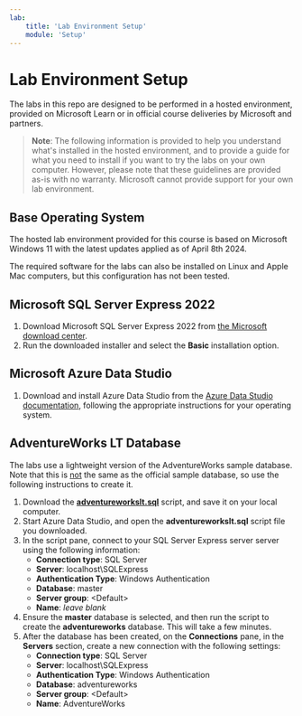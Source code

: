 ```yaml
---
lab:
    title: 'Lab Environment Setup'
    module: 'Setup'
---
```


# Lab Environment Setup

The labs in this repo are designed to be performed in a hosted environment, provided on Microsoft Learn or in official course deliveries by Microsoft and partners.

> **Note**: The following information is provided to help you understand what's installed in the hosted environment, and to provide a guide for what you need to install if you want to try the labs on your own computer. However, please note that these guidelines are provided as-is with no warranty. Microsoft cannot provide support for your own lab environment.

## Base Operating System

The hosted lab environment provided for this course is based on Microsoft Windows 11 with the latest updates applied as of April 8th 2024.

The required software for the labs can also be installed on Linux and Apple Mac computers, but this configuration has not been tested.

## Microsoft SQL Server Express 2022

1. Download Microsoft SQL Server Express 2022 from [the Microsoft download center](https://www.microsoft.com/en-us/download/details.aspx?id=104781).
2. Run the downloaded installer and select the **Basic** installation option.

## Microsoft Azure Data Studio

1. Download and install Azure Data Studio from the [Azure Data Studio documentation](https://docs.microsoft.com/sql/azure-data-studio/download-azure-data-studio), following the appropriate instructions for your operating system.

## AdventureWorks LT Database

The labs use a lightweight version of the AdventureWorks sample database. Note that this is <u>not</u> the same as the official sample database, so use the following instructions to create it.

1. Download the **[adventureworkslt.sql](../../Scripts/adventureworkslt.sql)** script, and save it on your local computer.
2. Start Azure Data Studio, and open the **adventureworkslt.sql** script file you downloaded.
3. In the script pane, connect to your SQL Server Express server server using the following information:
    - **Connection type**: SQL Server
    - **Server**: localhost\SQLExpress
    - **Authentication Type**: Windows Authentication
    - **Database**: master
    - **Server group**: &lt;Default&gt;
    - **Name**: *leave blank*
4. Ensure the **master** database is selected, and then run the script to create the **adventureworks** database. This will take a few minutes.
5. After the database has been created, on the **Connections** pane, in the **Servers** section, create a new connection with the following settings:
    - **Connection type**: SQL Server
    - **Server**: localhost\SQLExpress
    - **Authentication Type**: Windows Authentication
    - **Database**: adventureworks
    - **Server group**: &lt;Default&gt;
    - **Name**: AdventureWorks


